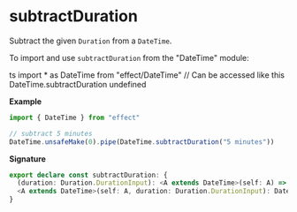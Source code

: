 # subtractDuration

Subtract the given `Duration` from a `DateTime`.

To import and use `subtractDuration` from the "DateTime" module:

ts
import \* as DateTime from "effect/DateTime"
// Can be accessed like this
DateTime.subtractDuration
undefined

**Example**

```ts
import { DateTime } from "effect"

// subtract 5 minutes
DateTime.unsafeMake(0).pipe(DateTime.subtractDuration("5 minutes"))
```

**Signature**

```ts
export declare const subtractDuration: {
  (duration: Duration.DurationInput): <A extends DateTime>(self: A) => DateTime.PreserveZone<A>
  <A extends DateTime>(self: A, duration: Duration.DurationInput): DateTime.PreserveZone<A>
}
```
